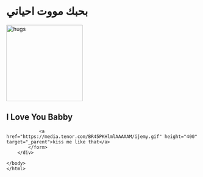 <!DOCTYPE html>
<html lang="en">
<head>
    <meta charset="UTF-8">
    <meta name="viewport" content="width=device-width, initial-scale=1.0">
    <title>My love</title>
    <link rel="stylesheet" href="styles.css">
</head>
<body>
    <body>
        <h1>بحبك مووت احياتي </h1>
        <div class="love">
            <img src="https://www.icegif.com/wp-content/uploads/2023/06/icegif-225.gif" height="200" alt="hugs">
            <h2>I Love You Babby</h2>
            <form>
                
                <a href="https://media.tenor.com/BR45PKHlmlAAAAAM/ijemy.gif" height="400" target="_parent">kiss me like that</a>
            </form>
        </div>
        
    </body>
    </html>
    
